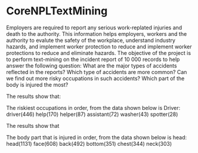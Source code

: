 # CoreNPLTextMining
Employers are required to report any serious work-replated injuries and death to the authority. This information helps employers, workers and the authority to evalute the safety of the workplace, understand industry hazards, and implement worker protection to reduce and implement worker protections to reduce and eliminate hazards. The objective of the project is to perform text-mining on the incident report of 10 000 records to help answer the following question:
What are the major types of accidents reflected in the reports?
Which type of accidents are more common?
Can we find out more risky occupations in such accidents?
Which part of the body is injured the most?

The results show that:

The riskiest occupations in order, from the data shown below is 
Driver:  
driver(446)  help(170)  helper(87) assistant(72) washer(43) spotter(28)  
 
The results show that

The body part that is injured in order, from the data shown below is head:
head(1131)   face(608)   back(492)  bottom(351)  chest(344)   neck(303) 




